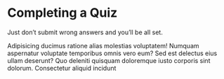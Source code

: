# Completing a Quiz

Just don’t submit wrong answers and you’ll be all set.

Adipisicing ducimus ratione alias molestias voluptatem! Numquam aspernatur voluptate temporibus omnis vero eum? Sed est delectus eius ullam deserunt? Quo deleniti quisquam doloremque iusto corporis sint dolorum. Consectetur aliquid incidunt
